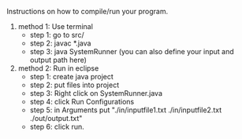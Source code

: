 Instructions on how to compile/run your program.
1) method 1: Use terminal 
   * step 1: go to src/
   * step 2: javac *.java
   * step 3: java SystemRunner
   (you can also define your input and output path here)
2) method 2: Run in eclipse
   * step 1: create java project
   * step 2: put files into project
   * step 3: Right click on SystemRunner.java
   * step 4: click Run Configurations
   * step 5: in Arguments put "./in/inputfile1.txt ./in/inputfile2.txt ./out/output.txt"
   * step 6: click run.
